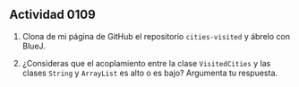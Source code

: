 ## Actividad 0109

1. Clona de mi página de GitHub el repositorio `cities-visited` y ábrelo con BlueJ.

2. ¿Consideras que el acoplamiento entre la clase `VisitedCities` y las clases `String` y `ArrayList` es alto o es bajo? Argumenta tu respuesta.
